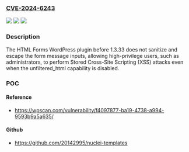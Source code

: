 ### [CVE-2024-6243](https://cve.mitre.org/cgi-bin/cvename.cgi?name=CVE-2024-6243)
![](https://img.shields.io/static/v1?label=Product&message=HTML%20Forms%20&color=blue)
![](https://img.shields.io/static/v1?label=Version&message=0%3C%201.3.33%20&color=brighgreen)
![](https://img.shields.io/static/v1?label=Vulnerability&message=CWE-79%20Cross-Site%20Scripting%20(XSS)&color=brighgreen)

### Description

The HTML Forms  WordPress plugin before 1.3.33 does not sanitize and escape the form message inputs, allowing high-privilege users, such as administrators, to perform Stored Cross-Site Scripting (XSS) attacks even when the unfiltered_html capability is disabled.

### POC

#### Reference
- https://wpscan.com/vulnerability/f4097877-ba19-4738-a994-9593b9a5a635/

#### Github
- https://github.com/20142995/nuclei-templates

